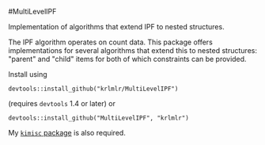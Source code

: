 #MultiLevelIPF

Implementation of algorithms that extend IPF to nested structures.

The IPF algorithm operates on count data.  This package offers implementations for several algorithms that extend this to nested structures: "parent" and "child" items for both of which constraints can be provided.

Install using

    devtools::install_github("krlmlr/MultiLevelIPF")

(requires `devtools` 1.4 or later) or

    devtools::install_github("MultiLevelIPF", "krlmlr")

My [`kimisc` package](/krlmlr/kimisc) is also required.
